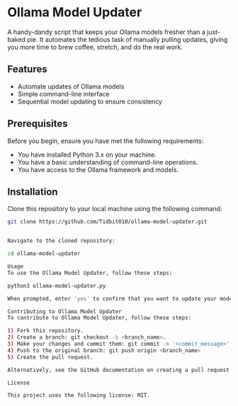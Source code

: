 # Ollama Model Updater

A handy-dandy script that keeps your Ollama models fresher than a just-baked pie. It automates the tedious task of manually pulling updates, giving you more time to brew coffee, stretch, and do the real work.

## Features

- Automate updates of Ollama models
- Simple command-line interface
- Sequential model updating to ensure consistency

## Prerequisites

Before you begin, ensure you have met the following requirements:

- You have installed Python 3.x on your machine.
- You have a basic understanding of command-line operations.
- You have access to the Ollama framework and models.

## Installation

Clone this repository to your local machine using the following command:

```bash
git clone https://github.com/Tidbit010/ollama-model-updater.git


Navigate to the cloned repository:

cd ollama-model-updater

Usage
To use the Ollama Model Updater, follow these steps:

python3 ollama-model-updater.py

When prompted, enter 'yes' to confirm that you want to update your models.

Contributing to Ollama Model Updater
To contribute to Ollama Model Updater, follow these steps:

1) Fork this repository.
2) Create a branch: git checkout -b <branch_name>.
3) Make your changes and commit them: git commit -m '<commit_message>'
4) Push to the original branch: git push origin <branch_name>
5) Create the pull request.

Alternatively, see the GitHub documentation on creating a pull request.

License

This project uses the following license: MIT.
